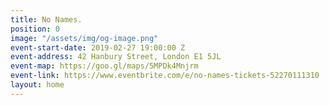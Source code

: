 ```yaml
---
title: No Names.
position: 0
image: "/assets/img/og-image.png"
event-start-date: 2019-02-27 19:00:00 Z
event-address: 42 Hanbury Street, London E1 5JL
event-map: https://goo.gl/maps/5MPDk4Mnjrm
event-link: https://www.eventbrite.com/e/no-names-tickets-52270111310
layout: home
---
```


